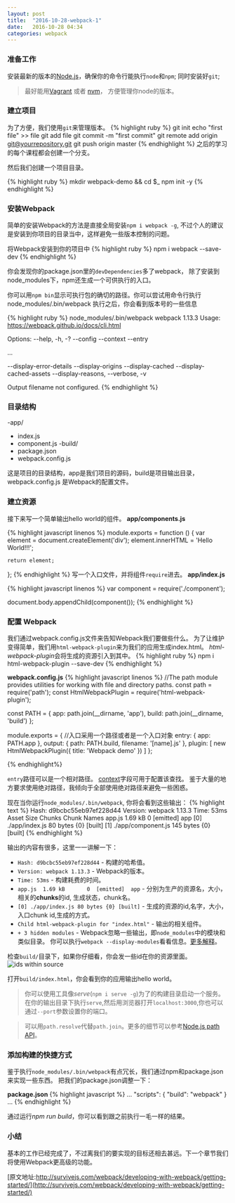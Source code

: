 ```yaml
---
layout: post
title:  "2016-10-28-webpack-1"
date:   2016-10-28 04:34
categories: webpack
---
```


### 准备工作
安装最新的版本的[Node.js](http://nodejs.org/)，确保你的命令行能执行`node`和`npm`;
同时安装好`git`;

> 最好能用[Vagrant](https://www.vagrantup.com/) 或者 [nvm](https://www.npmjs.com/package/nvm)， 方便管理你node的版本。
 
### 建立项目
为了方便，我们使用`git`来管理版本。
{% highlight ruby %}
git init
echo "first file" >> file
git add file
git commit -m "first commit"
git remote add origin git@yourrepository.git
git push origin master
{% endhighlight %}
之后的学习的每个课程都会创建一个分支。

然后我们创建一个项目目录。

{% highlight ruby %}
mkdir webpack-demo && cd $_
npm init -y
{% endhighlight %}


### 安装Webpack
简单的安装Webpack的方法是直接全局安装`npm i webpack -g`,
不过个人的建议是安装到你项目的目录当中，这样避免一些版本控制的问题。

将Webpack安装到你的项目中
{% highlight ruby %}
npm i webpack --save-dev
{% endhighlight %}

你会发现你的package.json里的`devDependencies`多了webpack，
除了安装到node_modules下，npm还生成一个可供执行的入口。

你可以用`npm bin`显示可执行包的确切的路径。你可以尝试用命令行执行node_modules/.bin/webpack
执行之后，你会看到版本号的一些信息

{% highlight ruby %}
node_modules/.bin/webpack
webpack 1.13.3
Usage: https://webpack.github.io/docs/cli.html

Options:
  --help, -h, -?
  --config
  --context
  --entry
  
  ...
  
  --display-error-details
    --display-origins
    --display-cached
    --display-cached-assets
    --display-reasons, --verbose, -v
  
  Output filename not configured.
{% endhighlight %}

### 目录结构
-app/ 
  - index.js
  - component.js
-build/  
- package.json
- webpack.config.js

这是项目的目录结构，app是我们项目的源码，build是项目输出目录，webpack.config.js
是Webpack的配置文件。

### 建立资源
接下来写一个简单输出hello world的组件。
**app/components.js**

{% highlight javascript linenos %}
module.exports = function () {
    var element = document.createElement('div');
    element.innerHTML = 'Hello World!!!';

    return element;
};
{% endhighlight %}
写一个入口文件，并将组件`require`进去。
**app/index.js**

{% highlight javascript linenos %}
var component = require('./component');

document.body.appendChild(component());
{% endhighlight %}

### 配置 Webpack
我们通过webpack.config.js文件来告知Webpack我们要做些什么。
为了让维护变得简单，我们用`html-webpack-plugin`来为我们的应用生成index.html。
*html-webpack-plugin*会将生成的资源引入到其中。
{% highlight ruby %}
npm i html-webpack-plugin --save-dev
{% endhighlight %}

**webpack.config.js**
{% highlight javascript linenos %}
//The path module provides utilities for working with file and directory paths.
const path = require('path');
const HtmlWebpackPlugin = require('html-webpack-plugin');

const PATH = {
    app: path.join(__dirname, 'app'),
    build: path.join(__dirname, 'build')
};

module.exports = {
    //入口采用一个路径或者是一个入口对象
    entry: {
        app: PATH.app
    },
    output: {
        path: PATH.build,
        filename: '[name].js'
    },
    plugin: [
        new HtmlWebpackPlugin({
            title: 'Webpack demo'
        })
    ]
};

{% endhighlight%}

`entry`路径可以是一个相对路径。
[context](https://webpack.github.io/docs/configuration.html#context)字段可用于配置该查找。
鉴于大量的地方要求使用绝对路径，我倾向于全部使用绝对路径来避免一些困惑。

现在当你运行`node_modules/.bin/webpack`, 你将会看到这些输出：
{% highlight text %}
Hash: d9bcbc55eb97ef228d44
Version: webpack 1.13.3
Time: 53ms
 Asset     Size  Chunks             Chunk Names
app.js  1.69 kB       0  [emitted]  app
   [0] ./app/index.js 80 bytes {0} [built]
   [1] ./app/component.js 145 bytes {0} [built]
{% endhighlight %}

输出的内容有很多，这里一一讲解一下：   
- `Hash: d9bcbc55eb97ef228d44` - 构建的哈希值。    
- `Version: webpack 1.13.3` - Webpack的版本。  
- `Time: 53ms` - 构建耗费的时间。  
- `app.js  1.69 kB       0  [emitted]  app` - 分别为生产的资源名，大小，相关的**chunks**的id,
生成状态，chunk名。  
- `[0] ./app/index.js 80 bytes {0} [built]` - 生成的资源的id,名字，大小，入口chunk id,生成的方式。   
- `Child html-webpack-plugin for "index.html"` - 输出的相关组件。   
- `+ 3 hidden modules` - Webpack忽略一些输出，即`node_modules`中的模块和类似目录。
你可以执行`webpack --display-modules`看看信息。[更多解释](https://stackoverflow.com/questions/28858176/what-does-webpack-mean-by-xx-hidden-modules)。   

检查`build/`目录下，如果你仔细看，你会发一些id在你的资源里面。
![ids within source](/webpack/images/A8E62B5F-5274-4F80-88DA-EF0FA7824F4A.png)

打开`build/index.html`，你会看到你的应用输出hello world。

> 你可以使用工具像*serve*(`npm i serve -g`)为了的构建目录启动一个服务。
在你的输出目录下执行`serve`,然后用浏览器打开`localhost:3000`,你也可以通过`--port`参数设置你的端口。

> 可以用`path.resolve`代替`path.join`。更多的细节可以参考[Node.js path API](https://nodejs.org/api/path.html)。

### 添加构建的快捷方式
鉴于执行`node_modules/.bin/webpack`有点冗长，我们通过npm和package.json来实现一些东西。
把我们的package.json调整一下：

**package.json**
{% highlight javascript %}
...
"scripts": {
    "build": "webpack"
}
...
{% endhighlight %}

通过运行*npm run build*，你可以看到跟之前执行一毛一样的结果。

### 小结
基本的工作已经完成了，不过离我们的要实现的目标还相去甚远。下一个章节我们将使用Webpack更高级的功能。

[原文地址:http://survivejs.com/webpack/developing-with-webpack/getting-started/](http://survivejs.com/webpack/developing-with-webpack/getting-started/)